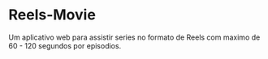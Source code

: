 # Reels-Movie
Um aplicativo web para assistir series no formato de Reels com maximo de 60 - 120 segundos por episodios.
